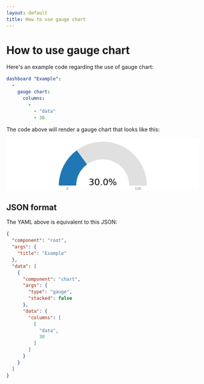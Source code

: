 ```yaml
---
layout: default
title: How to use gauge chart
---
```


# How to use gauge chart
Here's an example code regarding the use of gauge chart: 

```yaml
dashboard "Example": 
  - 
    gauge chart: 
      columns: 
        - 
          - "data"
          - 30

```
The code above will render a gauge chart that looks like this:

![](../screenshots/gauge_chart.png)

## JSON format
The YAML above is equivalent to this JSON:
```json
{
  "component": "root",
  "args": {
    "title": "Example"
  },
  "data": [
    {
      "component": "chart",
      "args": {
        "type": "gauge",
        "stacked": false
      },
      "data": {
        "columns": [
          [
            "data",
            30
          ]
        ]
      }
    }
  ]
}
```
